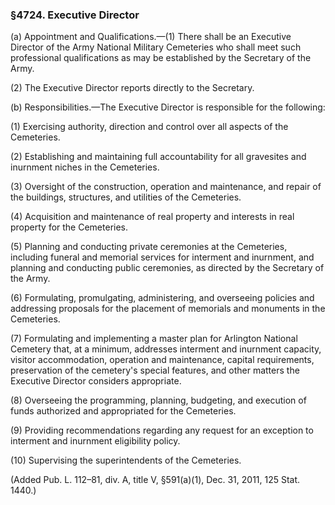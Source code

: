 ### §4724. Executive Director ###

(a) Appointment and Qualifications.—(1) There shall be an Executive Director of the Army National Military Cemeteries who shall meet such professional qualifications as may be established by the Secretary of the Army.

(2) The Executive Director reports directly to the Secretary.

(b) Responsibilities.—The Executive Director is responsible for the following:

(1) Exercising authority, direction and control over all aspects of the Cemeteries.

(2) Establishing and maintaining full accountability for all gravesites and inurnment niches in the Cemeteries.

(3) Oversight of the construction, operation and maintenance, and repair of the buildings, structures, and utilities of the Cemeteries.

(4) Acquisition and maintenance of real property and interests in real property for the Cemeteries.

(5) Planning and conducting private ceremonies at the Cemeteries, including funeral and memorial services for interment and inurnment, and planning and conducting public ceremonies, as directed by the Secretary of the Army.

(6) Formulating, promulgating, administering, and overseeing policies and addressing proposals for the placement of memorials and monuments in the Cemeteries.

(7) Formulating and implementing a master plan for Arlington National Cemetery that, at a minimum, addresses interment and inurnment capacity, visitor accommodation, operation and maintenance, capital requirements, preservation of the cemetery's special features, and other matters the Executive Director considers appropriate.

(8) Overseeing the programming, planning, budgeting, and execution of funds authorized and appropriated for the Cemeteries.

(9) Providing recommendations regarding any request for an exception to interment and inurnment eligibility policy.

(10) Supervising the superintendents of the Cemeteries.

(Added Pub. L. 112–81, div. A, title V, §591(a)(1), Dec. 31, 2011, 125 Stat. 1440.)